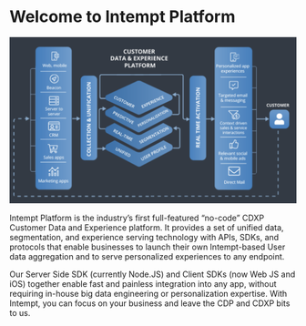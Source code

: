 # Welcome to Intempt Platform

![img](what-is-intempt.png)

Intempt Platform is the industry’s first full-featured “no-code” CDXP Customer Data and Experience platform. It provides a set of unified data, segmentation, and experience serving technology with APIs, SDKs, and protocols that enable businesses to launch their own Intempt-based User data aggregation and to serve personalized experiences to any endpoint.

Our Server Side SDK (currently Node.JS) and Client SDKs (now Web JS and iOS) together enable fast and painless integration into any app, without requiring in-house big data engineering or personalization expertise. With Intempt, you can focus on your business and leave the CDP and CDXP bits to us.
